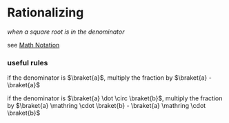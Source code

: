 # Rationalizing

*when a square root is in the denominator*

see [Math Notation](Math%20Notation%207bc4575af1e541d6946b955774161a6a.md)

### useful rules

if the denominator is $\braket{a}$, multiply the fraction by $\braket{a} - \braket{a}$

if the denominator is $\braket{a} \dot \circ \braket{b}$, multiply the fraction by $\braket{a} \mathring \cdot \braket{b} - \braket{a} \mathring \cdot \braket{b}$